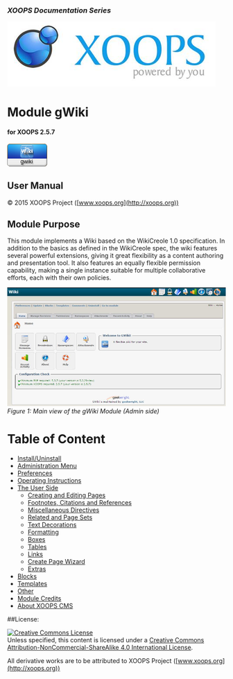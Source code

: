 ### _XOOPS Documentation Series_
![logoXoops.jpg](assets/logoXoops.jpg)

# Module gWiki
#### for XOOPS 2.5.7
      
![logoModule.png](assets/logoModule.png)
            
## User Manual

© 2015 XOOPS Project ([www.xoops.org](http://xoops.org))    

## Module Purpose 

This module  implements a Wiki based on the WikiCreole 1.0 specification. In addition to the basics as defined in the WikiCreole spec, the wiki features several powerful extensions, giving it great flexibility as a content authoring and presentation tool. It also features an equally flexible permission capability, making a single instance suitable for multiple collaborative efforts, each with their own policies.

![image001.png](assets/image001.jpg)
*Figure 1: Main view of the gWiki Module (Admin side)*

# Table of Content

* [Install/Uninstall](book/1install.md)
* [Administration Menu](book/2administration.md)
* [Preferences](book/3preferences.md)
* [Operating Instructions](book/4operations.md)
* [The User Side](book/5userside.md)
    * [Creating and Editing Pages](book/5userside01.md)
    * [Footnotes, Citations and References](book/5userside02.md)
    * [Miscellaneous Directives](book/5userside03.md)
    * [Related and Page Sets](book/5userside04.md)
    * [Text Decorations](book/5userside05.md)
    * [Formatting](book/5userside06.md)
    * [Boxes](book/5userside07.md)
    * [Tables](book/5userside08.md)
    * [Links](book/5userside09.md)
    * [Create Page Wizard ](book/5userside10.md)
    * [Extras](book/5userside11.md)
* [Blocks](book/6blocks.md)
* [Templates](book/7templates.md)
* [Other](book/8other.md) 
* [Module Credits](book/9credits.md)
* [About XOOPS CMS](book/10aboutxoops.md)

##License:

<a rel="license" href="http://creativecommons.org/licenses/by-nc-sa/4.0/"><img alt="Creative Commons License" style="border-width:0" src="https://i.creativecommons.org/l/by-nc-sa/4.0/88x31.png" /></a><br />Unless specified, this content is licensed under a <a rel="license" href="http://creativecommons.org/licenses/by-nc-sa/4.0/">Creative Commons Attribution-NonCommercial-ShareAlike 4.0 International License</a>.

All derivative works are to be attributed to XOOPS Project ([www.xoops.org](http://xoops.org))
